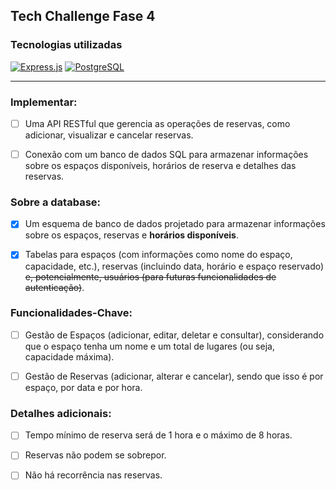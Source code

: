 ﻿## Tech Challenge Fase 4

### Tecnologias utilizadas

[![Express.js](https://img.shields.io/badge/Express.js-4.19.2-brightgreen.svg?style=flat-square)](https://expressjs.com/)
[![PostgreSQL](https://img.shields.io/badge/PostgreSQL-16.3-blue.svg?style=flat-square)](https://www.postgresql.org/)

---

### Implementar:


- [ ] Uma API RESTful que gerencia as operações de reservas, como adicionar, visualizar e cancelar reservas.

- [ ] Conexão com um banco de dados SQL para armazenar informações sobre os espaços disponíveis, horários de reserva e detalhes das reservas.

### Sobre a database:

- [x] Um esquema de banco de dados projetado para armazenar informações sobre os espaços, reservas e **horários disponíveis**.

- [x] Tabelas para espaços (com informações como nome do espaço, capacidade, etc.), reservas (incluindo data, horário e espaço reservado) ~~e, potencialmente, usuários (para futuras funcionalidades de autenticação)~~.

### Funcionalidades-Chave:

- [ ] Gestão de Espaços (adicionar, editar, deletar e consultar), considerando que o espaço tenha um nome e um total de lugares (ou seja, capacidade máxima).

- [ ] Gestão de Reservas (adicionar, alterar e cancelar), sendo que isso é por espaço, por data e por hora.

### Detalhes adicionais:

- [ ] Tempo mínimo de reserva será de 1 hora e o máximo de 8 horas.

- [ ] Reservas não podem se sobrepor.

- [ ] Não há recorrência nas reservas.
